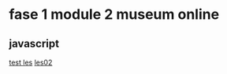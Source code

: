 # fase 1 module 2 museum online

## javascript

[test les](https://33409.hosts1.ma-cloud.nl/f1m2js/les01/)
[les02](https://33409.hosts1.ma-cloud.nl/f1m2js/les02/)
